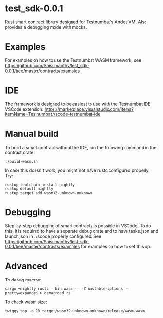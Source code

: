 # test_sdk-0.0.1

Rust smart contract library designed for Testnumbat's Andes VM. Also provides a debugging mode with mocks.

# Examples

For examples on how to use the Testnumbat WASM framework, see https://github.com/Saisumanthv/test_sdk-0.0.1/tree/master/contracts/examples

# IDE

The framework is designed to be easiest to use with the Testnumbat IDE VSCode extension: https://marketplace.visualstudio.com/items?itemName=Testnumbat.vscode-testnumbat-ide

# Manual build

To build a smart contract without the IDE, run the following command in the contract crate:
```
./build-wasm.sh
```

In case this doesn't work, you might not have rustc configured properly.
Try:
```
rustup toolchain install nightly
rustup default nightly
rustup target add wasm32-unknown-unknown
```

# Debugging

Step-by-step debugging of smart contracts is possible in VSCode. To do this, it is required to have a separate debug crate and to have tasks.json and launch.json in .vscode properly configured. See https://github.com/Saisumanthv/test_sdk-0.0.1/tree/master/contracts/examples for examples on how to set this up. 

# Advanced

To debug macros:
```
cargo +nightly rustc --bin wasm -- -Z unstable-options --pretty=expanded > demacroed.rs
```

To check wasm size:
```
twiggy top -n 20 target/wasm32-unknown-unknown/release/wasm.wasm
```
